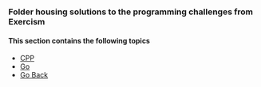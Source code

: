 ### Folder housing solutions to the programming challenges from Exercism
#### This section contains the following topics
- [CPP](./cpp/readme.md)
- [Go](./Go/readme.md)
- [Go Back](../readme.md)